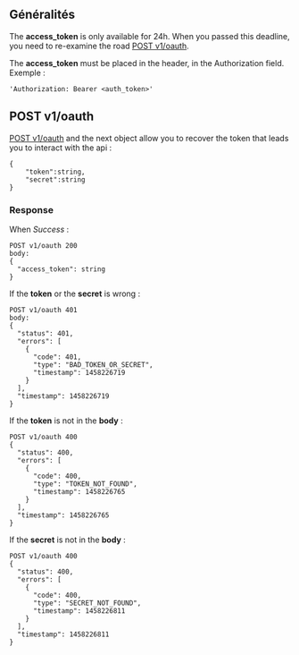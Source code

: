 ## Généralités
The **access_token** is only available for 24h. When you passed this deadline, you need to re-examine the road [POST v1/oauth]().

The **access_token** must be placed in the header, in the Authorization field. 
Exemple :
```
'Authorization: Bearer <auth_token>' 
```

## POST v1/oauth
[POST v1/oauth]() and the next object allow you to recover the token that leads you to interact with the api :

```
{
    "token":string,
    "secret":string
}
```

### Response 

When *Success* :

```
POST v1/oauth 200
body: 
{
  "access_token": string
}
```

If the **token** or the **secret** is wrong :

```
POST v1/oauth 401
body:
{
  "status": 401,
  "errors": [
    {
      "code": 401,
      "type": "BAD_TOKEN_OR_SECRET",
      "timestamp": 1458226719
    }
  ],
  "timestamp": 1458226719
}
```

If the **token** is not in the **body** :

```
POST v1/oauth 400
{
  "status": 400,
  "errors": [
    {
      "code": 400,
      "type": "TOKEN_NOT_FOUND",
      "timestamp": 1458226765
    }
  ],
  "timestamp": 1458226765
}
```

If the **secret** is not in the **body** :

```
POST v1/oauth 400
{
  "status": 400,
  "errors": [
    {
      "code": 400,
      "type": "SECRET_NOT_FOUND",
      "timestamp": 1458226811
    }
  ],
  "timestamp": 1458226811
}
```
